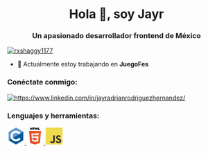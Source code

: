<h1 align="center">Hola 👋, soy Jayr</h1><h3 align="center">Un apasionado desarrollador frontend de México</h3><p align="left"> <a href="https://github.com/ryo-ma/github-profile-trophy"><img src="https://github-profile-trophy.vercel.app/?username=rxshaggy1177" alt="rxshaggy1177" /></a> </p>




- 🔭 Actualmente estoy trabajando en **JuegoFes**

<h3 align="left">Conéctate conmigo:</h3><p align="left">

<a href="https://linkedin.com/in/https://www.linkedin.com/in/jayradrianrodriguezhernandez/" target="blank"><img align="center" src="https://raw.githubusercontent.com/rahuldkjain/github-profile-readme-generator/master/src/images/icons/Social/linked-in-alt.svg" alt="https://www.linkedin.com/in/jayradrianrodriguezhernandez/" height="30" width="40" /></a >
</p>

<h3 align="left">Lenguajes y herramientas:</h3><p align="left">
<a href="https://www.cprogramming.com/" target="_blank" rel="noreferrer"> <img src="https://raw.githubusercontent.com/devicons/devicon/master/icons/c/c-original.svg" alt="c" width="40" height="40"/> </a> <a href="https://www.w3.org/html/" target="_blank" rel="noreferrer"> <img src="https://raw.githubusercontent.com/devicons/devicon/master/icons/html5/html5-original-wordmark.svg" alt="html5" width="40" height="40"/> </a> <a href="https://developer.mozilla.org/en-US/docs/Web/JavaScript" target="_blank" rel="noreferrer"> <img src="https://raw.githubusercontent.com/devicons/devicon/master/icons/javascript/javascript-original.svg" alt="javascript" width="40" height="40"/> </a> </p>

